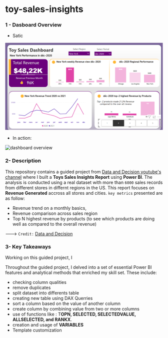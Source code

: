 # toy-sales-insights

### 1 - Dasboard Overview

- Satic

![dashboard overview](toy-sales-report.png)

- In action:

![dashboard overview](toy-sales-report.gif)


### 2- Description

This repository contains a guided project from [Data and Decision youtube's channel](https://m.youtube.com/watch?v=7EEGhZb2WKY) where I built a **Toys Sales Insights Report** using **Power BI**. The analysis is conducted using a real dataset with more than `6000` sales records from different stores in differnt regions in the US. This report focuses on **Revenue Generated** accross all stores and cities.  `key metrics` presented are as follow:

- Revenue trend on a monthly basics,
- Revenue comparison across sales region
- Top N highest revenue by products (to see which products are doing well as compared to the overall revenue)

---> `Credit:` [Data and Decision](https://m.youtube.com/@datalab365)

### 3- Key Takeaways

Working on this guided project, I

Throughout the guided project, I delved into a set of essential Power BI features and analytical methods that enriched my skill set. These include:

- checking column qualities
- remove duplicates
- split dataset into differents table
- creating new table using DAX Querries
- sort  a column based on the value of another column
- create column by combining value from two or more columns
- use of functions like : T**OPN, SELECTED, SELECTEDVALUE, ALLSELECTED, and RANKX**. 
- creation and usage of **VARIABLES**
- Template customization


